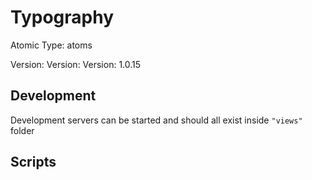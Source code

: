 # Typography

Atomic Type: atoms

Version: Version: Version: 1.0.15


## Development

Development servers can be started and should all exist inside `"views"` folder

## Scripts
